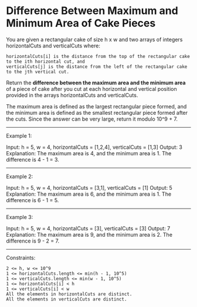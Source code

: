 # Difference Between Maximum and Minimum Area of Cake Pieces

You are given a rectangular cake of size h x w and two arrays of integers horizontalCuts and verticalCuts where:

    horizontalCuts[i] is the distance from the top of the rectangular cake to the ith horizontal cut, and
    verticalCuts[j] is the distance from the left of the rectangular cake to the jth vertical cut.

Return the **difference between the maximum area and the minimum area** of a piece of cake after you cut at each horizontal and vertical position provided in the arrays horizontalCuts and verticalCuts.

The maximum area is defined as the largest rectangular piece formed, and the minimum area is defined as the smallest rectangular piece formed after the cuts. Since the answer can be very large, return it modulo 10^9 + 7.

---
Example 1:

Input: h = 5, w = 4, horizontalCuts = [1,2,4], verticalCuts = [1,3]
Output: 3
Explanation: The maximum area is 4, and the minimum area is 1. The difference is 4 - 1 = 3.

---
Example 2:

Input: h = 5, w = 4, horizontalCuts = [3,1], verticalCuts = [1]
Output: 5
Explanation: The maximum area is 6, and the minimum area is 1. The difference is 6 - 1 = 5.

---
Example 3:

Input: h = 5, w = 4, horizontalCuts = [3], verticalCuts = [3]
Output: 7
Explanation: The maximum area is 9, and the minimum area is 2. The difference is 9 - 2 = 7.

---
Constraints:

    2 <= h, w <= 10^9
    1 <= horizontalCuts.length <= min(h - 1, 10^5)
    1 <= verticalCuts.length <= min(w - 1, 10^5)
    1 <= horizontalCuts[i] < h
    1 <= verticalCuts[i] < w
    All the elements in horizontalCuts are distinct.
    All the elements in verticalCuts are distinct.


